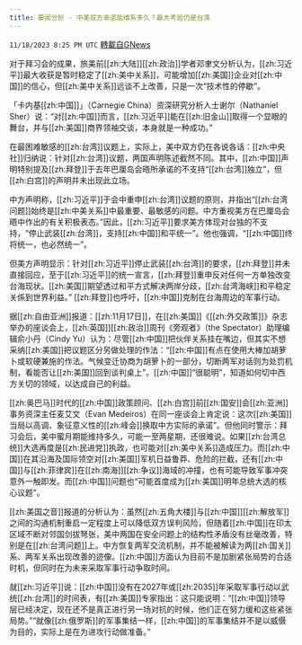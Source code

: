 ```yaml
---
title: 要闻分析 - 中美双方承诺能维系多久？最大考验仍是台湾
---
```

`11/18/2023 8:25 PM UTC` [轉載自GNews](https://gnews.org/articles/1992364)

对于拜习会的成果，旅美前[[zh:大陆]][[zh:政治]]学者邓聿文分析认为，[[zh:习近平]]最大收获是暂时稳定了[[zh:美中关系]]，可能增加[[zh:美国]]企业对[[zh:中国]]的信心，但[[zh:美中关系]]远谈不上改善，只是一次“技术性的停歇”。

「卡内基[[zh:中国]]」（Carnegie China）资深研究分析人士谢尔（Nathaniel Sher）说：“对[[zh:中国]]而言，[[zh:习近平]]能在[[zh:旧金山]]取得一个显眼的舞台，并与[[zh:美国]]商界领袖交谈，本身就是一种成功。”

在最困难敏感的[[zh:台湾]]议题上，实际上，美中双方仍在各说各话：[[zh:中央社]]归纳说：针对[[zh:台湾]]议题，两国声明陈述截然不同。其中，[[zh:中国]]声明特别提及[[zh:拜登]]于去年巴厘岛会晤所承诺的不支持“[[zh:台湾]]独立”，但[[zh:白宫]]的声明并未出现此立场。

中方声明称，[[zh:习近平]]于会中重申[[zh:台湾]]议题的原则，并指出“[[zh:台湾问题]]始终是[[zh:中美关系]]中最重要、最敏感的问题。中方重视美方在巴厘岛会晤中作出的有关积极表态。”因此，[[zh:习近平]]要求美方体现对台独的不支持，“停止武装[[zh:台湾]]，支持[[zh:中国]]和平统一”。他也强调，“[[zh:中国]]终将统一，也必然统一”。

但美方声明显示：针对[[zh:习近平]]停止武装[[zh:台湾]]的要求，[[zh:拜登]]并未直接回应，至于[[zh:习近平]]的统一宣言，[[zh:拜登]]重申反对任何一方单独改变台海现状。[[zh:美国]]期望透过和平方式解决两岸分歧，[[zh:台湾海峡]]和平稳定关係到世界利益。” [[zh:拜登]]也呼吁，[[zh:中国]]克制在台海周边的军事行动。

据[[zh:自由亚洲]]报道：[[zh:11月17日]]，在[[zh:美国]]《[[zh:外交政策]]》杂志举办的座谈会上，[[zh:英国]][[zh:政治]]周刊《旁观者》（the Spectator）助理编辑俞小丹（Cindy Yu）认为：尽管[[zh:中国]]把伙伴关系挂在嘴边，但其实不想采纳[[zh:美国]]把议题区分另做处理的作法：“[[zh:中国]]有点在使用大棒加胡萝卜或软硬兼施的作法。气候变迁协商为胡萝卜的一部分，切断两军对话则为处罚机制，看能否让[[zh:美国]]回到谈判桌上”。[[zh:中国]]“很聪明”，知道如何切中西方关切的领域，以达成自己的利益。

[[zh:奥巴马]]时代的[[zh:中国]]政策顾问、[[zh:白宫]]前[[zh:国安]]会[[zh:亚洲]]事务资深主任麦艾文（Evan Medeiros）在同一座谈会上肯定说：这次[[zh:美国]]当局以高调、象征意义性的[[zh:峰会]]换取中方实际的承诺”。但他同时警示：拜习会后，美中蜜月期能维持多久，可能一至两星期，还很难说。如果[[zh:台湾总统]]大选再度是[[zh:民进党]]执政，也可能对[[zh:美中关系]]造成压力。而[[zh:中国]]在其沿海及国际领空对[[zh:美国]]军机日益鲁莽、危险的拦截，还有[[zh:中国]]与[[zh:菲律宾]]在[[zh:南海]][[zh:争议]]海域的冲撞，也有可能导致军事冲突意外一触即发。而[[zh:中国]]问题也“可能首度成为[[zh:美国]]明年总统大选的核心议题”。

[[zh:美国之音]]报道的分析认为：虽然[[zh:五角大楼]]与[[zh:中国]][[zh:解放军]]之间的沟通机制重启一定程度上可以降低双方误判风险，但随着[[zh:中国]]在印太区域不断对邻国剑拔弩张，美中两国在安全问题上的结构性矛盾没有丝毫改善，特别是在[[zh:台湾问题]]上。中方恢复两军交流机制，并不能被解读为两[[zh:国关]]系、两军关系出现改善的迹像。[[zh:中国]]方面认为目前不是加剧紧张局势的合适时机，但同时在为未来采取军事行动争取时间。

就[[zh:习近平]]说：[[zh:中国]]没有在2027年或[[zh:2035]]年采取军事行动以武统[[zh:台湾]]的时间表，有[[zh:美国]]专家指出：这只能说明：“[[zh:中国]]领导层已经决定，现在还不是真正进行另一场对抗的时候，他们正在努力缓和这些紧张局势。”“就像[[zh:俄罗斯]]的军事集结一样，[[zh:中国]]的军事集结并不是以威慑为目的，实际上是在为进攻行动做准备。”
